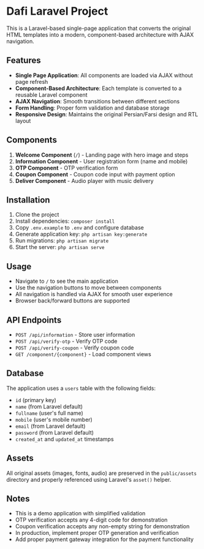 # Dafi Laravel Project

This is a Laravel-based single-page application that converts the original HTML templates into a modern, component-based architecture with AJAX navigation.

## Features

- **Single Page Application**: All components are loaded via AJAX without page refresh
- **Component-Based Architecture**: Each template is converted to a reusable Laravel component
- **AJAX Navigation**: Smooth transitions between different sections
- **Form Handling**: Proper form validation and database storage
- **Responsive Design**: Maintains the original Persian/Farsi design and RTL layout

## Components

1. **Welcome Component** (`/`) - Landing page with hero image and steps
2. **Information Component** - User registration form (name and mobile)
3. **OTP Component** - OTP verification form
4. **Coupon Component** - Coupon code input with payment option
5. **Deliver Component** - Audio player with music delivery

## Installation

1. Clone the project
2. Install dependencies: `composer install`
3. Copy `.env.example` to `.env` and configure database
4. Generate application key: `php artisan key:generate`
5. Run migrations: `php artisan migrate`
6. Start the server: `php artisan serve`

## Usage

- Navigate to `/` to see the main application
- Use the navigation buttons to move between components
- All navigation is handled via AJAX for smooth user experience
- Browser back/forward buttons are supported

## API Endpoints

- `POST /api/information` - Store user information
- `POST /api/verify-otp` - Verify OTP code
- `POST /api/verify-coupon` - Verify coupon code
- `GET /component/{component}` - Load component views

## Database

The application uses a `users` table with the following fields:
- `id` (primary key)
- `name` (from Laravel default)
- `fullname` (user's full name)
- `mobile` (user's mobile number)
- `email` (from Laravel default)
- `password` (from Laravel default)
- `created_at` and `updated_at` timestamps

## Assets

All original assets (images, fonts, audio) are preserved in the `public/assets` directory and properly referenced using Laravel's `asset()` helper.

## Notes

- This is a demo application with simplified validation
- OTP verification accepts any 4-digit code for demonstration
- Coupon verification accepts any non-empty string for demonstration
- In production, implement proper OTP generation and verification
- Add proper payment gateway integration for the payment functionality

